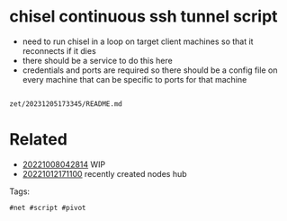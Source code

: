 # chisel continuous ssh tunnel script

- need to run chisel in a loop on target client machines so that it reconnects if it dies
- there should be a service to do this here
- credentials and ports are required so there should be a config file on every machine that can be specific to ports for that machine

```
```

` zet/20231205173345/README.md `

# Related

- [20221008042814](/zet/20221008042814/README.md) WIP
- [20221012171100](/zet/20221012171100/README.md) recently created nodes hub

Tags:

    #net #script #pivot
